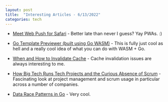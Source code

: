 ```yaml
---
layout: post
title:  "Interesting Articles - 6/13/2022"
categories: tech
---
```

* [Meet Web Push for Safari](https://developer.apple.com/videos/play/wwdc2022/10098/) - Better late than never I guess? Yay PWAs. :)

* [Go Template Previewer (built using Go WASM)](https://gotemplate.io/) - This is fully just cool as hell and a really cool idea of what you can do with WASM + Go.

* [When and How to Invalidate Cache](https://blog.the-pans.com/when-and-how-to-invalidate-cache/) - Cache invalidation issues are always interesting to me.

* [How Big Tech Runs Tech Projects and the Curious Absence of Scrum](https://blog.pragmaticengineer.com/project-management-at-big-tech/) - Fascinating look at project management and scrum usage in particular across a number of companies.

* [Data Race Patterns in Go](https://eng.uber.com/data-race-patterns-in-go/) - Very cool.
